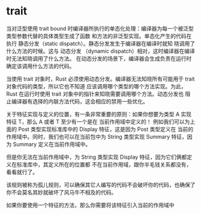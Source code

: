# trait

当对泛型使用 trait bound 时编译器所执行的单态化处理：编译器为每一个被泛型类型参数代替的具体类型生成了函数
和方法的非泛型实现。单态化产生的代码在执行 静态分发（static dispatch）。静态分发发生于编译器在编译时就知
晓调用了什么方法的时候。这与 动态分发 （dynamic dispatch）相对，这时编译器在编译时无法知晓调用了什么方法。
在动态分发的场景下，编译器会生成负责在运行时确定该调用什么方法的代码。

当使用 trait 对象时，Rust 必须使用动态分发。编译器无法知晓所有可能用于 trait 对象代码的类型，所以它也不知道
应该调用哪个类型的哪个方法实现。为此，Rust 在运行时使用 trait 对象中的指针来知晓需要调用哪个方法。动态分发也
阻止编译器有选择的内联方法代码，这会相应的禁用一些优化。

关于特征实现与定义的位置，有一条非常重要的原则：如果你想要为类型 A 实现特征 T，那么 A 或者 T 至少有一个是在
当前作用域中定义的！ 例如我们可以为上面的 Post 类型实现标准库中的 Display 特征，这是因为 Post 类型定义在
当前的作用域中。同时，我们也可以在当前包中为 String 类型实现 Summary 特征，因为 Summary 定义在当前作用域中。

但是你无法在当前作用域中，为 String 类型实现 Display 特征，因为它们俩都定义在标准库中，其定义所在的位置都
不在当前作用域，跟你半毛钱关系都没有，看看就行了。

该规则被称为孤儿规则，可以确保其它人编写的代码不会破坏你的代码，也确保了你不会莫名其妙就破坏了风马牛不相及的代码。

如果你要使用一个特征的方法，那么你需要将该特征引入当前的作用域中